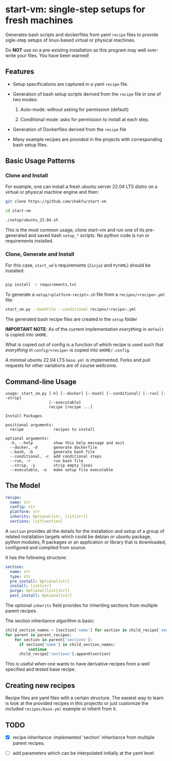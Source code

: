 # start-vm: single-step setups for fresh machines

Generates bash scripts and dockerfiles from yaml `recipe` files to provide sigle-step setups of linux-based virtual or physical machines.

Do **NOT** use on a pre-existing installation as this program may well over-write your files. You have been warned!

## Features

- Setup specifications are captured in a yaml `recipe` file.

- Generation of bash setup scripts derived from the `recipe` file in one of two modes:

    1. Auto-mode: without asking for permission (default)

    2. Conditional mode: asks for permission to install at each step.

- Generation of Dockerfiles derived from the `recipe` file

- Many example recipes are provided in the projects with corresponding bash setup files.


## Basic Usage Patterns

### Clone and Install

For example, one can install a fresh ubuntu server 22.04 LTS distro on a virtual or physical machine engine and then:

```bash
git clone https://github.com/shakfu/start-vm

cd start-vm

./setup/ubuntu_22.04.sh
```

This is the most common usage, clone start-vm and run one of its pre-generated and saved bash `setup_*` scripts. No python code is run or requirements installed.

### Clone, Generate and Install

For this case, `start_vm`'s requirements (`Jinja2` and `PyYAML`) should be installed:

```bash

pip install -r requirements.txt

```

To generate a `setup/<platform-recipt>.sh` file from a `recipes/<recipe>.yml` file:

```bash
start_vm.py --bashfile --conditional recipes/<recipe>.yml
```

The generated bash recipe files are created in the `setup` folder

**IMPORTANT NOTE**: As of the current implementation *everything* in `default` is copied into `$HOME`.

What is copied out of config is a function of which recipe is used such that *everything* in `config/<recipe>` is copied into `$HOME/.config`.

A minimal ubuntu 22.04 LTS `base.yml` is implemented. Forks and pull requests for other variations are of course wellcome.


## Command-line Usage

```text
usage: start_vm.py [-h] [--docker] [--bash] [--conditional] [--run] [--strip]
                   [--executable]
                   recipe [recipe ...]

Install Packages

positional arguments:
  recipe             recipes to install

optional arguments:
  -h, --help         show this help message and exit
  --docker, -d       generate dockerfile
  --bash, -b         generate bash file
  --conditional, -c  add conditional steps
  --run, -r          run bash file
  --strip, -s        strip empty lines
  --executable, -e   make setup file executable
```


## The Model

```yaml
recipe:
  name: str
  config: str
  platform: str
  inherits: Optional[str, list[str]]
  sections: list[section]
```

A `section` provides all the details for the installation and setup of a group of related installation targets which could be debian or ubuntu package, python modules, R packages or an application or library that is downloaded, configured and compiled from source.

It has the following structure:

```yaml
section:
  name: str
  type: str
  pre_install: Optional[str]
  install: list[str]
  purge: Optional[list[str]]
  post_install: Optional[str]
```

The optional `inherits` field provides for inheriting sections from multiple parent recipes. 

The section inheritance algorithm is basic:

```python
child_section_names = [section['name'] for section in child_recipe['sections']]
for parent in parent_recipes:
    for section in parent['sections']:
      if section['name'] in child_section_names:
          continue
      child_recipe['sections'].append(section)
```

This is useful when one wants to have derivative recipes from a well specified and tested base recipe.


## Creating new recipes

Recipe files are yaml files with a certain structure. The easiest way to learn is look at the provided recipes in this projectto or just customize the included `recipes/base.yml` example or inherit from it.


## TODO

- [x] recipe inheritance: implemented 'section' inheritance from multiple parent recipes.

- [ ] add parameters which can be interpolated initially at the yaml level


